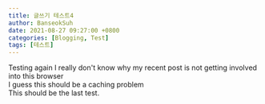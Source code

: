 ```yaml
---
title: 글쓰기 테스트4
author: BanseokSuh
date: 2021-08-27 09:27:00 +0800
categories: [Blogging, Test]
tags: [테스트]
---
```


Testing again
I really don't know why my recent post is not getting involved into this browser
<br>
I guess this should be a caching problem
<br>
This should be the last test.
